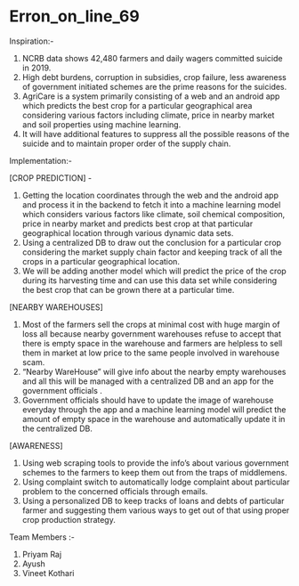 # Erron_on_line_69
Inspiration:-


1. NCRB data shows 42,480 farmers and daily wagers committed suicide in 2019.
2. High debt burdens, corruption in subsidies, crop failure, less awareness of government initiated schemes are the prime reasons for the suicides.
3. AgriCare is a system primarily consisting of a web and an android app which predicts the best crop for a particular geographical area considering various factors including climate, price in nearby market and soil properties using machine learning.
4. It will have additional features to suppress all the possible reasons of the suicide and to maintain proper order of the supply chain.

Implementation:-


[CROP PREDICTION] - 


1. Getting the location coordinates through the web and the android app and process it in the backend to fetch it into a machine learning model which considers various factors like climate, soil chemical composition, price in nearby market and predicts best crop at that particular geographical location through various dynamic data sets.
2. Using a centralized DB to draw out the conclusion for a particular crop considering the market supply chain factor and keeping track of all the crops in a particular geographical location.
3. We will be adding another model which will predict the price of the crop during its harvesting time and can use this data set while considering the best crop that can be grown there at a particular time.

[NEARBY WAREHOUSES]


1. Most of the farmers sell the crops at minimal cost with huge margin of loss all because nearby government warehouses refuse to accept that there is empty space in the warehouse and farmers are helpless to sell them in market at low price to the same people involved in warehouse scam.
2. “Nearby WareHouse” will give info about the nearby empty warehouses and all this will be managed with a centralized DB and an app for the government officials .
3. Government officials should have to update the image of warehouse everyday through the app and a machine learning model will predict the amount of empty space in the warehouse and automatically update it in the centralized DB.

[AWARENESS]


1. Using web scraping tools to provide the info’s about various government schemes to the farmers to keep them out from the traps of middlemens.
2. Using complaint switch to automatically lodge complaint about particular problem to the concerned officials through emails.
3. Using a personalized DB to keep tracks of loans and debts of particular farmer and suggesting them various ways to get out of that using proper crop production strategy.

Team Members :-
1. Priyam Raj
2. Ayush
3. Vineet Kothari

